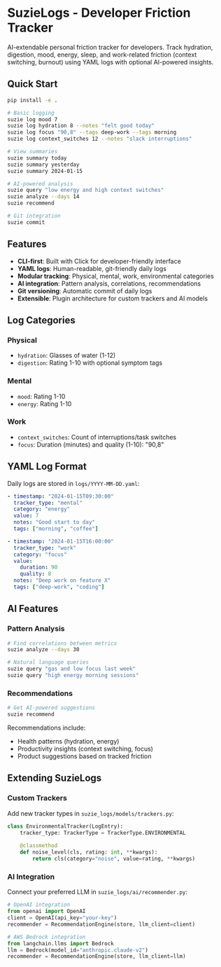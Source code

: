 # SuzieLogs - Developer Friction Tracker

AI-extendable personal friction tracker for developers. Track hydration, digestion, mood, energy, sleep, and work-related friction (context switching, burnout) using YAML logs with optional AI-powered insights.

## Quick Start
```bash
pip install -e .

# Basic logging
suzie log mood 7
suzie log hydration 8 --notes "felt good today"
suzie log focus "90,8" --tags deep-work --tags morning
suzie log context_switches 12 --notes "slack interruptions"

# View summaries
suzie summary today
suzie summary yesterday
suzie summary 2024-01-15

# AI-powered analysis
suzie query "low energy and high context switches"
suzie analyze --days 14
suzie recommend

# Git integration
suzie commit
```

## Features
- **CLI-first**: Built with Click for developer-friendly interface
- **YAML logs**: Human-readable, git-friendly daily logs
- **Modular tracking**: Physical, mental, work, environmental categories
- **AI integration**: Pattern analysis, correlations, recommendations
- **Git versioning**: Automatic commit of daily logs
- **Extensible**: Plugin architecture for custom trackers and AI models

## Log Categories

### Physical
- `hydration`: Glasses of water (1-12)
- `digestion`: Rating 1-10 with optional symptom tags

### Mental  
- `mood`: Rating 1-10
- `energy`: Rating 1-10

### Work
- `context_switches`: Count of interruptions/task switches
- `focus`: Duration (minutes) and quality (1-10): "90,8"

## YAML Log Format

Daily logs are stored in `logs/YYYY-MM-DD.yaml`:

```yaml
- timestamp: "2024-01-15T09:30:00"
  tracker_type: "mental"
  category: "energy"
  value: 7
  notes: "Good start to day"
  tags: ["morning", "coffee"]

- timestamp: "2024-01-15T16:00:00"
  tracker_type: "work"
  category: "focus"
  value:
    duration: 90
    quality: 8
  notes: "Deep work on feature X"
  tags: ["deep-work", "coding"]
```

## AI Features

### Pattern Analysis
```bash
# Find correlations between metrics
suzie analyze --days 30

# Natural language queries
suzie query "gas and low focus last week"
suzie query "high energy morning sessions"
```

### Recommendations
```bash
# Get AI-powered suggestions
suzie recommend
```

Recommendations include:
- Health patterns (hydration, energy)
- Productivity insights (context switching, focus)
- Product suggestions based on tracked friction

## Extending SuzieLogs

### Custom Trackers
Add new tracker types in `suzie_logs/models/trackers.py`:

```python
class EnvironmentalTracker(LogEntry):
    tracker_type: TrackerType = TrackerType.ENVIRONMENTAL
    
    @classmethod
    def noise_level(cls, rating: int, **kwargs):
        return cls(category="noise", value=rating, **kwargs)
```

### AI Integration
Connect your preferred LLM in `suzie_logs/ai/recommender.py`:

```python
# OpenAI integration
from openai import OpenAI
client = OpenAI(api_key="your-key")
recommender = RecommendationEngine(store, llm_client=client)

# AWS Bedrock integration  
from langchain.llms import Bedrock
llm = Bedrock(model_id="anthropic.claude-v2")
recommender = RecommendationEngine(store, llm_client=llm)
```